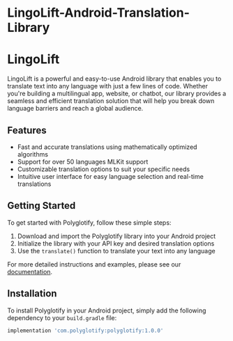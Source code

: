 # LingoLift-Android-Translation-Library
# LingoLift

LingoLift is a powerful and easy-to-use Android library that enables you to translate text into any language with just a few lines of code. Whether you're building a multilingual app, website, or chatbot, our library provides a seamless and efficient translation solution that will help you break down language barriers and reach a global audience.

## Features

- Fast and accurate translations using mathematically optimized algorithms
- Support for over 50 languages MLKit support
- Customizable translation options to suit your specific needs
- Intuitive user interface for easy language selection and real-time translations

## Getting Started

To get started with Polyglotify, follow these simple steps:

1. Download and import the Polyglotify library into your Android project
2. Initialize the library with your API key and desired translation options
3. Use the `translate()` function to translate your text into any language

For more detailed instructions and examples, please see our [documentation](link-to-docs).

## Installation

To install Polyglotify in your Android project, simply add the following dependency to your `build.gradle` file:

```groovy
implementation 'com.polyglotify:polyglotify:1.0.0'
